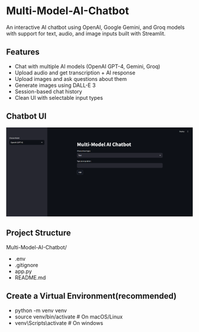 # Multi-Model-AI-Chatbot
An interactive AI chatbot using OpenAI, Google Gemini, and Groq models with support for text, audio, and image inputs built with Streamlit.

## Features
- Chat with multiple AI models (OpenAI GPT-4, Gemini, Groq)
- Upload audio and get transcription + AI response
- Upload images and ask questions about them
- Generate images using DALL-E 3
- Session-based chat history
- Clean UI with selectable input types

## Chatbot UI
![Chatbot Screenshot](screenshots/chatbot_ui.png)

## Project Structure
Multi-Model-AI-Chatbot/
- .env
- .gitignore 
- app.py 
- README.md 

## Create a Virtual Environment(recommended)
- python -m venv venv
- source venv/bin/activate   # On macOS/Linux
- venv\Scripts\activate # On windows
